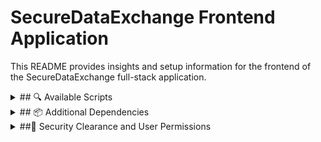 # SecureDataExchange Frontend Application

This README provides insights and setup information for the frontend of the SecureDataExchange full-stack application.

<details>
<summary>## 🔍 Available Scripts</summary>

### `yarn start`
- **What it does**: Launches the app in development mode.
- **Access**: Open [http://localhost:3000](http://localhost:3000) to view it in your browser.
- **Features**:
  - Automatic page reloading upon source code changes.
  - Displays lint errors in the console.

### `yarn test`
- **What it does**: Starts the test runner in interactive watch mode.

### `yarn build`
- **What it does**: Creates a production-ready build in the `build` folder.
- **Features**:
  - Bundles React in production mode.
  - Optimizes for the best performance.
  - Minifies the build and appends hashes to filenames for cache management.

### `yarn eject`
- **Caution**: This is irreversible! Once you've ejected, there's no going back.
- **What it does**: Provides more control over build tools and configurations by removing the single build dependency and copying all configurations and dependencies into your project.
- **Note**: Ejecting is optional. It's beneficial for larger projects requiring customization. Use with caution and understand the consequences before proceeding.

</details>

<details>
<summary>## 📦 Additional Dependencies</summary>

For a holistic frontend functionality in the SecureDataExchange application, we've integrated some pivotal dependencies:

### `react-router-dom`
- **What it does**: Enables dynamic routing in the application, vital for crafting intuitive navigation within single-page applications.

### `axios`
- **What it does**: An esteemed promise-driven HTTP client instrumental in making asynchronous requests in JavaScript, paramount for asynchronous HTTP requests to RESTful endpoints and curating CRUD operations.

### `react-cookie`
- **What it does**: Offers a seamless cookie management system within React, crucial for reading, setting, and managing cookies across components.

### `jwt-decode`
- **What it does**: Facilitates decoding of JWTs, empowering the application to extract and use information stored in JSON Web Tokens. It's critical for user authentication and role-based access control within the application.

To seamlessly integrate these dependencies, execute:

```bash
yarn add react-router-dom axios react-cookie jwt-decode
```
</details>

<details>
<summary>##🔐 Security Clearance and User Permissions</summary>

In the SecureDataExchange application, user permissions and visibility are governed by their designated security clearance levels. Here's a breakdown of the functionalities and access granted to each security clearance level:

### `Level 0`
- **Permissions**:
  - **GET**: Users can retrieve information.
- **Restrictions**: Certain sensitive information might be concealed or redacted.

### `Level 1`
- **Permissions**:
  - **GET**: Users can retrieve information.
  - **POST**: Users can add or submit new information.
- **Restrictions**: While users can both retrieve and post, certain data points or functionalities might be restricted based on their clearance.

### `Level 2`
- **Permissions**:
  - **GET**: Users can retrieve information.
  - **POST**: Users can add or submit new information.
  - **PUT**: Users can modify or update existing information. This includes saving data.
- **Restrictions**: Even though they have more access, some functionalities or data might still be restricted.

### `Level 3` (Admins)
- **Permissions**:
  - **Full Access**: Admins can GET, POST, PUT, and DELETE data. They have the most extensive set of privileges and can manage users, data, and application settings.
- **Note**: Admins should be cautious and operate with due diligence given their elevated access rights.

Always ensure that you're aware of your security clearance and only perform actions within your designated permissions. Misuse or unauthorized access attempts will be logged and may have consequences.

</details>
